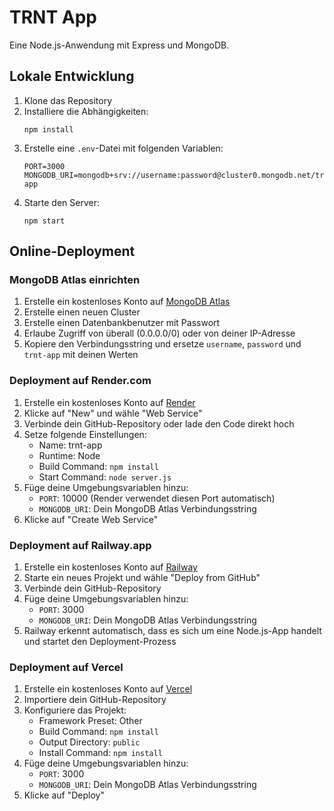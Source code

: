 # TRNT App

Eine Node.js-Anwendung mit Express und MongoDB.

## Lokale Entwicklung

1. Klone das Repository
2. Installiere die Abhängigkeiten:
   ```
   npm install
   ```
3. Erstelle eine `.env`-Datei mit folgenden Variablen:
   ```
   PORT=3000
   MONGODB_URI=mongodb+srv://username:password@cluster0.mongodb.net/trnt-app
   ```
4. Starte den Server:
   ```
   npm start
   ```

## Online-Deployment

### MongoDB Atlas einrichten

1. Erstelle ein kostenloses Konto auf [MongoDB Atlas](https://www.mongodb.com/cloud/atlas/register)
2. Erstelle einen neuen Cluster
3. Erstelle einen Datenbankbenutzer mit Passwort
4. Erlaube Zugriff von überall (0.0.0.0/0) oder von deiner IP-Adresse
5. Kopiere den Verbindungsstring und ersetze `username`, `password` und `trnt-app` mit deinen Werten

### Deployment auf Render.com

1. Erstelle ein kostenloses Konto auf [Render](https://render.com)
2. Klicke auf "New" und wähle "Web Service"
3. Verbinde dein GitHub-Repository oder lade den Code direkt hoch
4. Setze folgende Einstellungen:
   - Name: trnt-app
   - Runtime: Node
   - Build Command: `npm install`
   - Start Command: `node server.js`
5. Füge deine Umgebungsvariablen hinzu:
   - `PORT`: 10000 (Render verwendet diesen Port automatisch)
   - `MONGODB_URI`: Dein MongoDB Atlas Verbindungsstring
6. Klicke auf "Create Web Service"

### Deployment auf Railway.app

1. Erstelle ein kostenloses Konto auf [Railway](https://railway.app)
2. Starte ein neues Projekt und wähle "Deploy from GitHub"
3. Verbinde dein GitHub-Repository
4. Füge deine Umgebungsvariablen hinzu:
   - `PORT`: 3000
   - `MONGODB_URI`: Dein MongoDB Atlas Verbindungsstring
5. Railway erkennt automatisch, dass es sich um eine Node.js-App handelt und startet den Deployment-Prozess

### Deployment auf Vercel

1. Erstelle ein kostenloses Konto auf [Vercel](https://vercel.com)
2. Importiere dein GitHub-Repository
3. Konfiguriere das Projekt:
   - Framework Preset: Other
   - Build Command: `npm install`
   - Output Directory: `public`
   - Install Command: `npm install`
4. Füge deine Umgebungsvariablen hinzu:
   - `PORT`: 3000
   - `MONGODB_URI`: Dein MongoDB Atlas Verbindungsstring
5. Klicke auf "Deploy" 